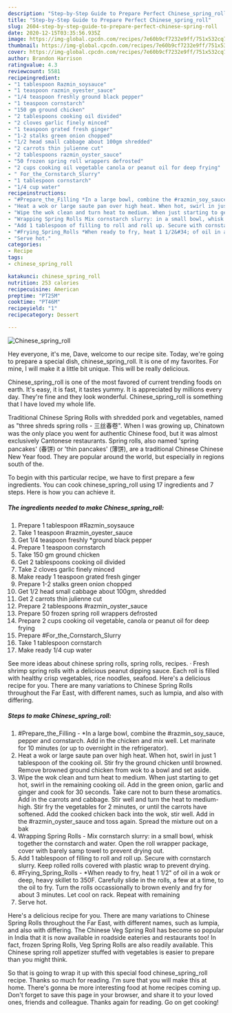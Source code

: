 ```yaml
---
description: "Step-by-Step Guide to Prepare Perfect Chinese_spring_roll"
title: "Step-by-Step Guide to Prepare Perfect Chinese_spring_roll"
slug: 2604-step-by-step-guide-to-prepare-perfect-chinese-spring-roll
date: 2020-12-15T03:35:56.935Z
image: https://img-global.cpcdn.com/recipes/7e60b9cf7232e9ff/751x532cq70/chinese_spring_roll-recipe-main-photo.jpg
thumbnail: https://img-global.cpcdn.com/recipes/7e60b9cf7232e9ff/751x532cq70/chinese_spring_roll-recipe-main-photo.jpg
cover: https://img-global.cpcdn.com/recipes/7e60b9cf7232e9ff/751x532cq70/chinese_spring_roll-recipe-main-photo.jpg
author: Brandon Harrison
ratingvalue: 4.3
reviewcount: 5581
recipeingredient:
- "1 tablespoon Razmin_soysauce"
- "1 teaspoon razmin_oyester_sauce"
- "1/4 teaspoon freshly ground black pepper"
- "1 teaspoon cornstarch"
- "150 gm ground chicken"
- "2 tablespoons cooking oil divided"
- "2 cloves garlic finely minced"
- "1 teaspoon grated fresh ginger"
- "1-2 stalks green onion chopped"
- "1/2 head small cabbage about 100gm shredded"
- "2 carrots thin julienne cut"
- "2 tablespoons razmin_oyster_sauce"
- "50 frozen spring roll wrappers defrosted"
- "2 cups cooking oil vegetable canola or peanut oil for deep frying"
- " For_the_Cornstarch_Slurry"
- "1 tablespoon cornstarch"
- "1/4 cup water"
recipeinstructions:
- "#Prepare_the_Filling *In a large bowl, combine the #razmin_soy_sauce, pepper and cornstarch. Add in the chicken and mix well. Let marinate for 10 minutes (or up to overnight in the refrigerator)."
- "Heat a wok or large saute pan over high heat. When hot, swirl in just 1 tablespoon of the cooking oil. Stir fry the ground chicken until browned. Remove browned ground chicken from wok to a bowl and set aside."
- "Wipe the wok clean and turn heat to medium. When just starting to get hot, swirl in the remaining cooking oil. Add in the green onion, garlic and ginger and cook for 30 seconds. Take care not to burn these aromatics. Add in the carrots and cabbage. Stir well and turn the heat to medium-high. Stir fry the vegetables for 2 minutes, or until the carrots have softened. Add the cooked chicken back into the wok, stir well. Add in the #razmin_oyster_sauce and toss again. Spread the mixture out on a bak"
- "Wrapping Spring Rolls Mix cornstarch slurry: in a small bowl, whisk together the cornstarch and water. Open the roll wrapper package, cover with barely samp towel to prevent drying out."
- "Add 1 tablespoon of filling to roll and roll up. Secure with cornstarch slurry. Keep rolled rolls covered with plastic wrap to prevent drying."
- "#Frying_Spring_Rolls *When ready to fry, heat 1 1/2&#34; of oil in a wok or deep, heavy skillet to 350F. Carefully slide in the rolls, a few at a time, to the oil to fry. Turn the rolls occassionally to brown evenly and fry for about 3 minutes. Let cool on rack. Repeat with remaining"
- "Serve hot."
categories:
- Recipe
tags:
- chinese_spring_roll

katakunci: chinese_spring_roll 
nutrition: 253 calories
recipecuisine: American
preptime: "PT25M"
cooktime: "PT46M"
recipeyield: "1"
recipecategory: Dessert

---
```



![Chinese_spring_roll](https://img-global.cpcdn.com/recipes/7e60b9cf7232e9ff/751x532cq70/chinese_spring_roll-recipe-main-photo.jpg)

Hey everyone, it's me, Dave, welcome to our recipe site. Today, we're going to prepare a special dish, chinese_spring_roll. It is one of my favorites. For mine, I will make it a little bit unique. This will be really delicious.

Chinese_spring_roll is one of the most favored of current trending foods on earth. It's easy, it is fast, it tastes yummy. It is appreciated by millions every day. They're fine and they look wonderful. Chinese_spring_roll is something that I have loved my whole life.

Traditional Chinese Spring Rolls with shredded pork and vegetables, named as &#34;three shreds spring rolls - 三丝春卷&#34;. When I was growing up, Chinatown was the only place you went for authentic Chinese food, but it was almost exclusively Cantonese restaurants. Spring rolls, also named &#39;spring pancakes&#39; (春饼) or &#39;thin pancakes&#39; (薄饼), are a traditional Chinese Chinese New Year food. They are popular around the world, but especially in regions south of the.


To begin with this particular recipe, we have to first prepare a few ingredients. You can cook chinese_spring_roll using 17 ingredients and 7 steps. Here is how you can achieve it.

<!--inarticleads1-->

##### The ingredients needed to make Chinese_spring_roll:

1. Prepare 1 tablespoon #Razmin_soysauce
1. Take 1 teaspoon #razmin_oyester_sauce
1. Get 1/4 teaspoon freshly *ground black pepper
1. Prepare 1 teaspoon cornstarch
1. Take 150 gm ground chicken
1. Get 2 tablespoons cooking oil divided
1. Take 2 cloves garlic finely minced
1. Make ready 1 teaspoon grated fresh ginger
1. Prepare 1-2 stalks green onion chopped
1. Get 1/2 head small cabbage about 100gm, shredded
1. Get 2 carrots thin julienne cut
1. Prepare 2 tablespoons #razmin_oyster_sauce
1. Prepare 50 frozen spring roll wrappers defrosted
1. Prepare 2 cups cooking oil vegetable, canola or peanut oil for deep frying
1. Prepare  #For_the_Cornstarch_Slurry
1. Take 1 tablespoon cornstarch
1. Make ready 1/4 cup water


See more ideas about chinese spring rolls, spring rolls, recipes. · Fresh shrimp spring rolls with a delicious peanut dipping sauce. Each roll is filled with healthy crisp vegetables, rice noodles, seafood. Here&#39;s a delicious recipe for you. There are many variations to Chinese Spring Rolls throughout the Far East, with different names, such as lumpia, and also with differing. 

<!--inarticleads2-->

##### Steps to make Chinese_spring_roll:

1. #Prepare_the_Filling - *In a large bowl, combine the #razmin_soy_sauce, pepper and cornstarch. Add in the chicken and mix well. Let marinate for 10 minutes (or up to overnight in the refrigerator).
1. Heat a wok or large saute pan over high heat. When hot, swirl in just 1 tablespoon of the cooking oil. Stir fry the ground chicken until browned. Remove browned ground chicken from wok to a bowl and set aside.
1. Wipe the wok clean and turn heat to medium. When just starting to get hot, swirl in the remaining cooking oil. Add in the green onion, garlic and ginger and cook for 30 seconds. Take care not to burn these aromatics. Add in the carrots and cabbage. Stir well and turn the heat to medium-high. Stir fry the vegetables for 2 minutes, or until the carrots have softened. Add the cooked chicken back into the wok, stir well. Add in the #razmin_oyster_sauce and toss again. Spread the mixture out on a bak
1. Wrapping Spring Rolls - Mix cornstarch slurry: in a small bowl, whisk together the cornstarch and water. Open the roll wrapper package, cover with barely samp towel to prevent drying out.
1. Add 1 tablespoon of filling to roll and roll up. Secure with cornstarch slurry. Keep rolled rolls covered with plastic wrap to prevent drying.
1. #Frying_Spring_Rolls - *When ready to fry, heat 1 1/2&#34; of oil in a wok or deep, heavy skillet to 350F. Carefully slide in the rolls, a few at a time, to the oil to fry. Turn the rolls occassionally to brown evenly and fry for about 3 minutes. Let cool on rack. Repeat with remaining
1. Serve hot.


Here&#39;s a delicious recipe for you. There are many variations to Chinese Spring Rolls throughout the Far East, with different names, such as lumpia, and also with differing. The Chinese Veg Spring Roll has become so popular in India that it is now available in roadside eateries and restaurants too! In fact, frozen Spring Rolls, Veg Spring Rolls are also readily available. This Chinese spring roll appetizer stuffed with vegetables is easier to prepare than you might think. 

So that is going to wrap it up with this special food chinese_spring_roll recipe. Thanks so much for reading. I'm sure that you will make this at home. There's gonna be more interesting food at home recipes coming up. Don't forget to save this page in your browser, and share it to your loved ones, friends and colleague. Thanks again for reading. Go on get cooking!
